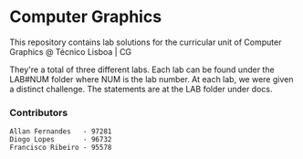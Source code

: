 # Computer Graphics 

This repository contains lab solutions for the curricular unit of Computer Graphics @ Técnico Lisboa | CG


They're a total of three different labs. Each lab can be found under the LAB#NUM folder where NUM is the lab number.
At each lab, we were given a distinct challenge. The statements are at the LAB folder under docs.


### Contributors

```
Allan Fernandes   - 97281
Diogo Lopes       - 96732
Francisco Ribeiro - 95578

```
